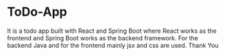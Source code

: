 # ToDo-App
It is a todo app built with React and Spring Boot where React works as the frontend and Spring Boot works as the backend framework. For the backend Java and for the frontend mainly jsx and css are used. Thank You
